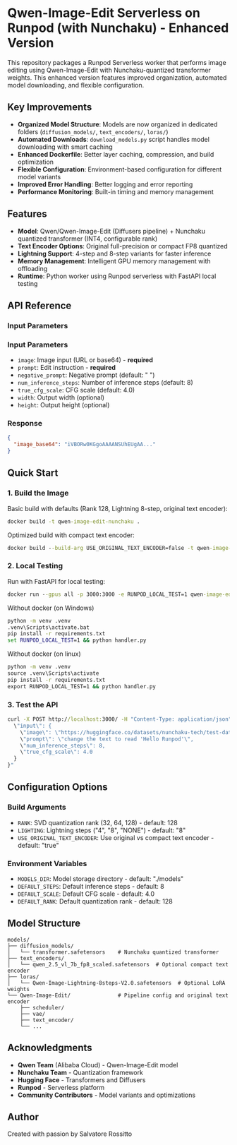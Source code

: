 # Qwen-Image-Edit Serverless on Runpod (with Nunchaku) - Enhanced Version

This repository packages a Runpod Serverless worker that performs image editing using Qwen-Image-Edit with Nunchaku-quantized transformer weights. This enhanced version features improved organization, automated model downloading, and flexible configuration.

## Key Improvements

- **Organized Model Structure**: Models are now organized in dedicated folders (`diffusion_models/`, `text_encoders/`, `loras/`)
- **Automated Downloads**: `download_models.py` script handles model downloading with smart caching
- **Enhanced Dockerfile**: Better layer caching, compression, and build optimization
- **Flexible Configuration**: Environment-based configuration for different model variants
- **Improved Error Handling**: Better logging and error reporting
- **Performance Monitoring**: Built-in timing and memory management

## Features

- **Model**: Qwen/Qwen-Image-Edit (Diffusers pipeline) + Nunchaku quantized transformer (INT4, configurable rank)
- **Text Encoder Options**: Original full-precision or compact FP8 quantized
- **Lightning Support**: 4-step and 8-step variants for faster inference
- **Memory Management**: Intelligent GPU memory management with offloading
- **Runtime**: Python worker using Runpod serverless with FastAPI local testing

## API Reference

### Input Parameters

### Input Parameters

- `image`: Image input (URL or base64) - **required**
- `prompt`: Edit instruction - **required**
- `negative_prompt`: Negative prompt (default: " ")
- `num_inference_steps`: Number of inference steps (default: 8)
- `true_cfg_scale`: CFG scale (default: 4.0)
- `width`: Output width (optional)
- `height`: Output height (optional)

### Response

```json
{
  "image_base64": "iVBORw0KGgoAAAANSUhEUgAA..."
}
```

## Quick Start

### 1. Build the Image

Basic build with defaults (Rank 128, Lightning 8-step, original text encoder):
```cmd
docker build -t qwen-image-edit-nunchaku .
```

Optimized build with compact text encoder:
```cmd
docker build --build-arg USE_ORIGINAL_TEXT_ENCODER=false -t qwen-image-edit-nunchaku:compact .
```

### 2. Local Testing

Run with FastAPI for local testing:
```cmd
docker run --gpus all -p 3000:3000 -e RUNPOD_LOCAL_TEST=1 qwen-image-edit-nunchaku
```

Without docker (on Windows)
```cmd
python -m venv .venv
.venv\Scripts\activate.bat
pip install -r requirements.txt
set RUNPOD_LOCAL_TEST=1 && python handler.py
```

Without docker (on linux)
```cmd
python -m venv .venv
source .venv\Scripts\activate
pip install -r requirements.txt
export RUNPOD_LOCAL_TEST=1 && python handler.py
```

### 3. Test the API

```cmd
curl -X POST http://localhost:3000/ -H "Content-Type: application/json" -d "{
  \"input\": {
    \"image\": \"https://huggingface.co/datasets/nunchaku-tech/test-data/resolve/main/inputs/neon_sign.png\",
    \"prompt\": \"change the text to read 'Hello Runpod'\",
    \"num_inference_steps\": 8,
    \"true_cfg_scale\": 4.0
  }
}"
```

## Configuration Options

### Build Arguments

- `RANK`: SVD quantization rank (32, 64, 128) - default: 128
- `LIGHTING`: Lightning steps ("4", "8", "NONE") - default: "8"
- `USE_ORIGINAL_TEXT_ENCODER`: Use original vs compact text encoder - default: "true"

### Environment Variables

- `MODELS_DIR`: Model storage directory - default: "./models"
- `DEFAULT_STEPS`: Default inference steps - default: 8
- `DEFAULT_SCALE`: Default CFG scale - default: 4.0
- `DEFAULT_RANK`: Default quantization rank - default: 128

## Model Structure

```
models/
├── diffusion_models/
│   └── transformer.safetensors    # Nunchaku quantized transformer
├── text_encoders/
│   └── qwen_2.5_vl_7b_fp8_scaled.safetensors  # Optional compact text encoder
├── loras/
│   └── Qwen-Image-Lightning-8steps-V2.0.safetensors  # Optional LoRA weights
└── Qwen-Image-Edit/               # Pipeline config and original text encoder
    ├── scheduler/
    ├── vae/
    ├── text_encoder/
    └── ...
```

## Acknowledgments

- **Qwen Team** (Alibaba Cloud) - Qwen-Image-Edit model
- **Nunchaku Team** - Quantization framework
- **Hugging Face** - Transformers and Diffusers
- **Runpod** - Serverless platform
- **Community Contributors** - Model variants and optimizations

## Author

Created with passion by Salvatore Rossitto